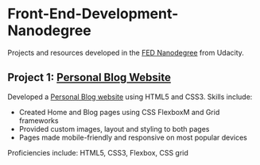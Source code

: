 # Front-End-Development-Nanodegree

Projects and resources developed in the [FED Nanodegree](https://www.udacity.com/course/front-end-web-developer-nanodegree--nd0011) from Udacity.

## Project 1: [Personal Blog Website](https://github.com/GaurangiM/Front-End-Development-Nanodegree/tree/master/Personal%20Blog%20Website)
Developed a [Personal Blog website](https://gaurangim.github.io/Personal%20Blog%20Website/index.html) using HTML5 and CSS3. Skills include:
* Created Home and Blog pages using CSS FlexboxM and Grid frameworks
* Provided custom images, layout and styling to both pages
* Pages made mobile-friendly and responsive on most popular devices

Proficiencies include: HTML5, CSS3, Flexbox, CSS grid
